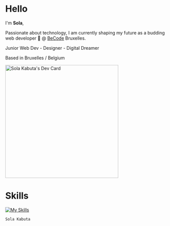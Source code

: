 <h1>Hello</h1>


I'm <strong>Sola</strong>,

Passionate about technology, I am currently shaping my future as a budding web developer 🌱 @ <a href="https://becode.org/">BeCode</a> Bruxelles.

Junior Web Dev - Designer - Digital Dreamer

Based in Bruxelles / Belgium

<a href="https://app.daily.dev/sola"><img src="https://api.daily.dev/devcards/v2/5dRblN6otUT3H5SVNN7iN.png?type=default&r=gsq" width="356" alt="Sola Kabuta's Dev Card"/></a>



# Skills 

[![My Skills](https://skillicons.dev/icons?i=js,html,css,react,next,tailwind,wordpress,sass,xd,ai,figma,vite,vscode,github)](https://skillicons.dev)





```console
Sola Kabuta
```


